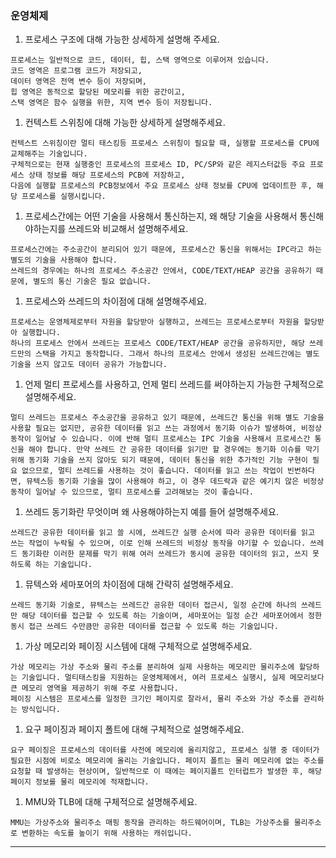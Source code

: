 ### 운영체제

1. 프로세스 구조에 대해 가능한 상세하게 설명해 주세요.

```
프로세스는 일반적으로 코드, 데이터, 힙, 스택 영역으로 이루어져 있습니다.
코드 영역은 프로그램 코드가 저장되고,
데이터 영역은 전역 변수 등이 저장되며,
힙 영역은 동적으로 할당된 메모리를 위한 공간이고,
스택 영역은 함수 실행을 위한, 지역 변수 등이 저장됩니다.
```

1. 컨텍스트 스위칭에 대해 가능한 상세하게 설명해주세요.

```
컨텍스트 스위칭이란 멀티 태스킹등 프로세스 스위칭이 필요할 때, 실행할 프로세스를 CPU에 교체해주는 기술입니다.
구체적으로는 현재 실행중인 프로세스의 프로세스 ID, PC/SP와 같은 레지스터값등 주요 프로세스 상태 정보를 해당 프로세스의 PCB에 저장하고,
다음에 실행할 프로세스의 PCB정보에서 주요 프로세스 상태 정보를 CPU에 업데이트한 후, 해당 프로세스를 실행시킵니다.
```

1. 프로세스간에는 어떤 기술을 사용해서 통신하는지, 왜 해당 기술을 사용해서 통신해야하는지를 쓰레드와 비교해서 설명해주세요.

```
프로세스간에는 주소공간이 분리되어 있기 때문에, 프로세스간 통신을 위해서는 IPC라고 하는 별도의 기술을 사용해야 합니다.
쓰레드의 경우에는 하나의 프로세스 주소공간 안에서, CODE/TEXT/HEAP 공간을 공유하기 때문에, 별도의 통신 기술은 필요 없습니다.
```

1. 프로세스와 쓰레드의 차이점에 대해 설명해주세요.

```
프로세스는 운영체제로부터 자원을 할당받아 실행하고, 쓰레드는 프로세스로부터 자원을 할당받아 실행합니다.
하나의 프로세스 안에서 쓰레드는 프로세스 CODE/TEXT/HEAP 공간을 공유하지만, 해당 쓰레드만의 스택을 가지고 동작합니다. 그래서 하나의 프로세스 안에서 생성된 쓰레드간에는 별도 기술을 쓰지 않고도 데이터 공유가 가능합니다.
```

1. 언제 멀티 프로세스를 사용하고, 언제 멀티 쓰레드를 써야하는지 가능한 구체적으로 설명해주세요.

```
멀티 쓰레드는 프로세스 주소공간을 공유하고 있기 때문에, 쓰레드간 통신을 위해 별도 기술을 사용할 필요는 없지만, 공유한 데이터를 읽고 쓰는 과정에서 동기화 이슈가 발생하여, 비정상 동작이 일어날 수 있습니다. 이에 반해 멀티 프로세스는 IPC 기술을 사용해서 프로세스간 통신을 해야 합니다. 만약 쓰레드 간 공유한 데이터를 읽기만 할 경우에는 동기화 이슈를 막기 위해 동기화 기술을 쓰지 않아도 되기 때문에, 데이터 통신을 위한 추가적인 기능 구현이 필요 없으므로, 멀티 쓰레드를 사용하는 것이 좋습니다. 데이터를 읽고 쓰는 작업이 빈번하다면, 뮤텍스등 동기화 기술을 많이 사용해야 하고, 이 경우 데드락과 같은 예기치 않은 비정상동작이 일어날 수 있으므로, 멀티 프로세스를 고려해보는 것이 좋습니다.
```

1. 쓰레드 동기화란 무엇이며 왜 사용해야하는지 예를 들어 설명해주세요.

```
쓰레드간 공유한 데이터를 읽고 쓸 시에, 쓰레드간 실행 순서에 따라 공유한 데이터를 읽고 쓰는 작업이 누락될 수 있으며, 이로 인해 쓰레드의 비정상 동작을 야기할 수 있습니다. 쓰레드 동기화란 이러한 문제를 막기 위해 여러 쓰레드가 동시에 공유한 데이터의 읽고, 쓰지 못하도록 하는 기술입니다.
```

1. 뮤텍스와 세마포어의 차이점에 대해 간략히 설명해주세요.

```
쓰레드 동기화 기술로, 뮤텍스는 쓰레드간 공유한 데이터 접근시, 일정 순간에 하나의 쓰레드만 해당 데이터를 접근할 수 있도록 하는 기술이며, 세마포어는 일정 순간 세마포어에서 정한 동시 접근 쓰레드 수만큼만 공유한 데이터를 접근할 수 있도록 하는 기술입니다.
```

1. 가상 메모리와 페이징 시스템에 대해 구체적으로 설명해주세요.

```
가상 메모리는 가상 주소와 물리 주소를 분리하여 실제 사용하는 메모리만 물리주소에 할당하는 기술입니다. 멀티태스킹을 지원하는 운영체제에서, 여러 프로세스 실행시, 실제 메모리보다 큰 메모리 영역을 제공하기 위해 주로 사용합니다.
페이징 시스템은 프로세스를 일정한 크기인 페이지로 잘라서, 물리 주소와 가상 주소를 관리하는 방식입니다.
```

1. 요구 페이징과 페이지 폴트에 대해 구체적으로 설명해주세요.

```
요구 페이징은 프로세스의 데이터를 사전에 메모리에 올리지않고, 프로세스 실행 중 데이터가 필요한 시점에 비로소 메모리에 올리는 기술입니다. 페이지 폴트는 물리 메모리에 없는 주소를 요청할 때 발생하는 현상이며, 일반적으로 이 때에는 페이지폴트 인터럽트가 발생한 후, 해당 페이지 정보를 물리 메모리에 적재합니다.
```

1. MMU와 TLB에 대해 구체적으로 설명해주세요.

```
MMU는 가상주소와 물리주소 매핑 동작을 관리하는 하드웨어이며, TLB는 가상주소를 물리주소로 변환하는 속도를 높이기 위해 사용하는 캐쉬입니다.
```

---

